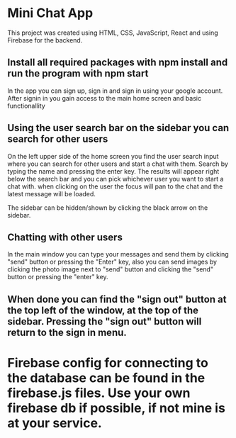 # Mini Chat App

This project was created using HTML, CSS, JavaScript, React and using Firebase for the backend.

## Install all required packages with npm install and run the program with npm start

In the app you can sign up, sign in and sign in using your google account. 
After signin in you gain access to the main home screen and basic functionallity

## Using the user search bar on the sidebar you can search for other users
On the left upper side of the home screen you find the user search input where you can search for other users and start a chat with them. Search by typing the name and pressing the enter key.
The results will appear right below the search bar and you can pick whichever user you want to start a chat with.
when clicking on the user the focus will pan to the chat and the latest message will be loaded.

The sidebar can be hidden/shown by clicking the black arrow on the sidebar.

## Chatting with other users
In the main window you can type your messages and send them by clicking "send" button or pressing the "Enter" key, also you can send images by clicking the photo image next to "send" button and clicking the "send" button or pressing the "enter" key.

## When done you can find the "sign out" button at the top left of the window, at the top of the sidebar. Pressing the "sign out" button will return to the sign in menu.

# Firebase config for connecting to the database can be found in the firebase.js files. Use your own firebase db if possible, if not mine is at your service.
